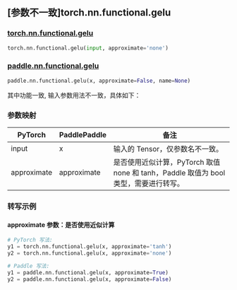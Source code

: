 ## [参数不一致]torch.nn.functional.gelu

### [torch.nn.functional.gelu](https://pytorch.org/docs/1.13/generated/torch.nn.functional.gelu.html#torch.nn.functional.gelu)

```python
torch.nn.functional.gelu(input, approximate='none')
```

### [paddle.nn.functional.gelu](https://www.paddlepaddle.org.cn/documentation/docs/zh/api/paddle/nn/functional/gelu_cn.html)

```python
paddle.nn.functional.gelu(x, approximate=False, name=None)
```

其中功能一致, 输入参数用法不一致，具体如下：

### 参数映射

| PyTorch     | PaddlePaddle | 备注                                                                                 |
| ----------- | ------------ | ------------------------------------------------------------------------------------ |
| input       | x            | 输入的 Tensor，仅参数名不一致。                                                      |
| approximate | approximate  | 是否使用近似计算，PyTorch 取值 none 和 tanh，Paddle 取值为 bool 类型，需要进行转写。 |

### 转写示例

#### approximate 参数：是否使用近似计算

```python
# PyTorch 写法:
y1 = torch.nn.functional.gelu(x, approximate='tanh')
y2 = torch.nn.functional.gelu(x, approximate='none')

# Paddle 写法:
y1 = paddle.nn.functional.gelu(x, approximate=True)
y2 = paddle.nn.functional.gelu(x, approximate=False)
```
